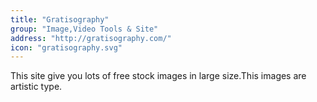 ```yaml
---
title: "Gratisography"
group: "Image,Video Tools & Site"
address: "http://gratisography.com/"
icon: "gratisography.svg"
---
```

This site give you lots of free stock images in large size.This images are artistic type.
